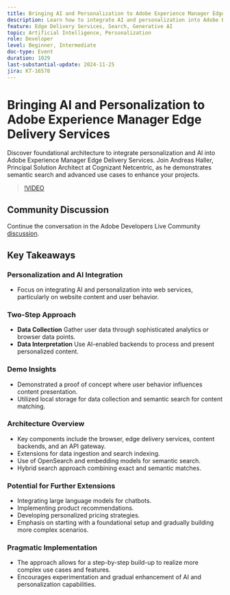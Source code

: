 ```yaml
---
title: Bringing AI and Personalization to Adobe Experience Manager Edge Delivery Services
description: Learn how to integrate AI and personalization into Adobe Experience Manager Edge Delivery Services with foundational architecture, semantic search, and advanced use cases demonstrated by Andreas Haller, Principal Solution Architect at Cognizant Netcentric.
feature: Edge Delivery Services, Search, Generative AI
topic: Artificial Intelligence, Personalization
role: Developer
level: Beginner, Intermediate
doc-type: Event
duration: 1029
last-substantial-update: 2024-11-25
jira: KT-16578
---
```


# Bringing AI and Personalization to Adobe Experience Manager Edge Delivery Services

Discover foundational architecture to integrate personalization and AI into Adobe Experience Manager Edge Delivery Services. Join Andreas Haller, Principal Solution Architect at Cognizant Netcentric, as he demonstrates semantic search and advanced use cases to enhance your projects.

>[!VIDEO](https://video.tv.adobe.com/v/3440405/?learn=on&enablevpops)

## Community Discussion

Continue the conversation in the Adobe Developers Live Community [discussion](https://adobe.ly/3Z0PtJF).

## Key Takeaways

### Personalization and AI Integration

* Focus on integrating AI and personalization into web services, particularly on website content and user behavior.

### Two-Step Approach

* **Data Collection** Gather user data through sophisticated analytics or browser data points.
* **Data Interpretation** Use AI-enabled backends to process and present personalized content.

### Demo Insights

* Demonstrated a proof of concept where user behavior influences content presentation.
* Utilized local storage for data collection and semantic search for content matching.

### Architecture Overview

* Key components include the browser, edge delivery services, content backends, and an API gateway.
* Extensions for data ingestion and search indexing.
* Use of OpenSearch and embedding models for semantic search.
* Hybrid search approach combining exact and semantic matches.

### Potential for Further Extensions

* Integrating large language models for chatbots.
* Implementing product recommendations.
* Developing personalized pricing strategies.
* Emphasis on starting with a foundational setup and gradually building more complex scenarios.

### Pragmatic Implementation

* The approach allows for a step-by-step build-up to realize more complex use cases and features.
* Encourages experimentation and gradual enhancement of AI and personalization capabilities.
